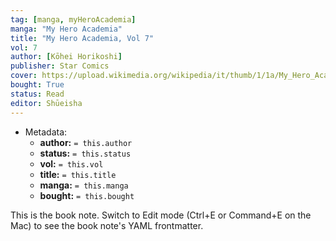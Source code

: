 ```yaml
---
tag: [manga, myHeroAcademia]
manga: "My Hero Academia"
title: "My Hero Academia, Vol 7"
vol: 7
author: [Kōhei Horikoshi]
publisher: Star Comics
cover: https://upload.wikimedia.org/wikipedia/it/thumb/1/1a/My_Hero_Academia_manga.jpg/394px-My_Hero_Academia_manga.jpg
bought: True
status: Read
editor: Shūeisha
---
```



- Metadata:
	- **author:** `= this.author`
	- **status:** `= this.status`
	- **vol:** `= this.vol`
	- **title:** `= this.title`
	- **manga:** `= this.manga`
	- **bought:** `= this.bought`

This is the book note. Switch to Edit mode (Ctrl+E or Command+E on the Mac) to see the book note's YAML frontmatter.